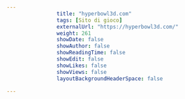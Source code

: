 ---
                title: "hyperbowl3d.com"
                tags: [Sito di gioco]
                externalUrl: "https://hyperbowl3d.com/"
                weight: 261
                showDate: false
                showAuthor: false
                showReadingTime: false
                showEdit: false
                showLikes: false
                showViews: false
                layoutBackgroundHeaderSpace: false
                ---

